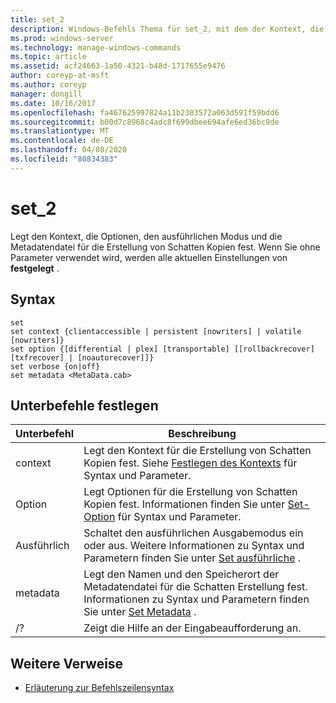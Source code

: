 ```yaml
---
title: set_2
description: Windows-Befehls Thema für set_2, mit dem der Kontext, die Optionen, der ausführliche Modus und die Metadatendatei für die Erstellung von Schatten Kopien festgelegt werden.
ms.prod: windows-server
ms.technology: manage-windows-commands
ms.topic: article
ms.assetid: acf24663-1a50-4321-b48d-1717655e9476
author: coreyp-at-msft
ms.author: coreyp
manager: dongill
ms.date: 10/16/2017
ms.openlocfilehash: fa467625997824a11b2303572a063d591f59bdd6
ms.sourcegitcommit: b00d7c8968c4adc8f699dbee694afe6ed36bc9de
ms.translationtype: MT
ms.contentlocale: de-DE
ms.lasthandoff: 04/08/2020
ms.locfileid: "80834383"
---
```

# <a name="set_2"></a>set_2

Legt den Kontext, die Optionen, den ausführlichen Modus und die Metadatendatei für die Erstellung von Schatten Kopien fest. Wenn Sie ohne Parameter verwendet wird, werden alle aktuellen Einstellungen von **festgelegt** .

## <a name="syntax"></a>Syntax

```
set
set context {clientaccessible | persistent [nowriters] | volatile [nowriters]}
set option {[differential | plex] [transportable] [[rollbackrecover] [txfrecover] | [noautorecover]]}
set verbose {on|off}
set metadata <MetaData.cab>
```

## <a name="set-sub-commands"></a>Unterbefehle festlegen

|Unterbefehl|Beschreibung|
|-----------|-----------|
|context|Legt den Kontext für die Erstellung von Schatten Kopien fest. Siehe [Festlegen des Kontexts](set-context.md) für Syntax und Parameter.|
|Option|Legt Optionen für die Erstellung von Schatten Kopien fest. Informationen finden Sie unter [Set-Option](set-option.md) für Syntax und Parameter.|
|Ausführlich|Schaltet den ausführlichen Ausgabemodus ein oder aus. Weitere Informationen zu Syntax und Parametern finden Sie unter [Set ausführliche](set-verbose.md) .|
|metadata|Legt den Namen und den Speicherort der Metadatendatei für die Schatten Erstellung fest. Informationen zu Syntax und Parametern finden Sie unter [Set Metadata](set-metadata.md) .|
|/?|Zeigt die Hilfe an der Eingabeaufforderung an.|

## <a name="additional-references"></a>Weitere Verweise

- [Erläuterung zur Befehlszeilensyntax](command-line-syntax-key.md)